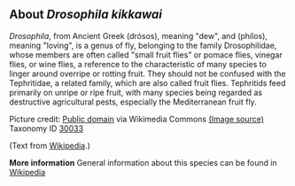**About *Drosophila kikkawai***
-------------------------
*Drosophila*, from Ancient Greek (drósos), meaning "dew", and 
(phílos), meaning "loving", is a genus of fly, belonging to the 
family Drosophilidae, whose members are often called "small fruit 
flies" or pomace flies, vinegar flies, or wine flies, a reference to 
the characteristic of many species to linger around overripe or 
rotting fruit. They should not be confused with the Tephritidae, a 
related family, which are also called fruit flies. Tephritids feed 
primarily on unripe or ripe fruit, with many species being regarded as 
destructive agricultural pests, especially the Mediterranean fruit 
fly.


Picture credit: [Public domain](https://commons.wikimedia.org/wiki/Main_Page) via Wikimedia Commons [(Image source)](https://en.wikipedia.org/wiki/File:Drosophila_pseudoobscura-Male.png)
Taxonomy ID [30033](https://www.uniprot.org/taxonomy/30033)

(Text from [Wikipedia](https://en.wikipedia.org/).)

**More information**
General information about this species can be found in [Wikipedia](https://en.wikipedia.org/wiki/Drosophila)
